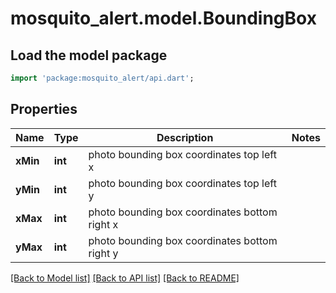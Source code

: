 # mosquito_alert.model.BoundingBox

## Load the model package
```dart
import 'package:mosquito_alert/api.dart';
```

## Properties
Name | Type | Description | Notes
------------ | ------------- | ------------- | -------------
**xMin** | **int** | photo bounding box coordinates top left x | 
**yMin** | **int** | photo bounding box coordinates top left y | 
**xMax** | **int** | photo bounding box coordinates bottom right x | 
**yMax** | **int** | photo bounding box coordinates bottom right y | 

[[Back to Model list]](../README.md#documentation-for-models) [[Back to API list]](../README.md#documentation-for-api-endpoints) [[Back to README]](../README.md)


